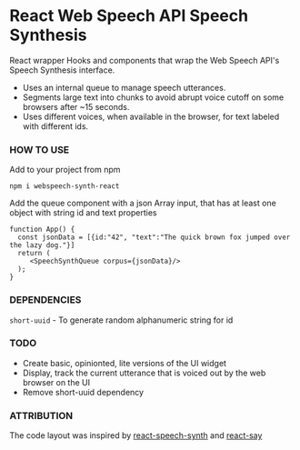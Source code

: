 # React Web Speech API Speech Synthesis

React wrapper Hooks and components that wrap the Web Speech API's Speech Synthesis interface.

- Uses an internal queue to manage speech utterances.
- Segments large text into chunks to avoid abrupt voice cutoff on some browsers after ~15 seconds.
- Uses different voices, when available in the browser, for text labeled with different ids.

### HOW TO USE

Add to your project from npm

`npm i webspeech-synth-react`

Add the queue component with a json Array input, that has at least one object with string id and text properties

```
function App() {
  const jsonData = [{id:"42", "text":"The quick brown fox jumped over the lazy dog."}]
  return (
     <SpeechSynthQueue corpus={jsonData}/>
  );
}

```

### DEPENDENCIES

`short-uuid` - To generate random alphanumeric string for id

### TODO

- Create basic, opinionted, lite versions of the UI widget
- Display, track the current utterance that is voiced out by the web browser on the UI
- Remove short-uuid dependency

### ATTRIBUTION

The code layout was inspired by [react-speech-synth](https://github.com/dblodorn/react-speech-synth) and [react-say](https://github.com/compulim/react-say)

